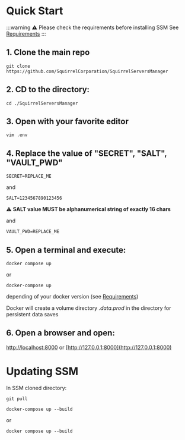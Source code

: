 # Quick Start

:::warning ⚠️ Please check the requirements before installing SSM
See [Requirements](/docs/requirements)
:::

## 1. Clone the main repo
```shell
git clone https://github.com/SquirrelCorporation/SquirrelServersManager
```
## 2. CD to the directory:
```shell
cd ./SquirrelServersManager
```
## 3. Open with your favorite editor
```shell
vim .env
```
## 4. Replace the value of "SECRET", "SALT", "VAULT_PWD"
```
SECRET=REPLACE_ME
```
and
```
SALT=1234567890123456
```
⚠ **SALT value MUST be alphanumerical string of exactly 16 chars**

and
```
VAULT_PWD=REPLACE_ME
```

## 5. Open a terminal and execute:
```shell
docker compose up
```
or
```shell
docker-compose up
```
depending of your docker version (see [Requirements](/docs/requirements))

Docker will create a volume directory *.data.prod* in the directory for persistent data saves

## 6. Open a browser and open:

[http://localhost:8000](http://localhost:8000) or [http://127.0.0.1:8000](http://127.0.0.1:8000)

# Updating SSM

In SSM cloned directory:

```shell
git pull
```

```shell
docker-compose up --build
```

or

```shell
docker compose up --build
```
